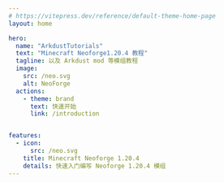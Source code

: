 ```yaml
---
# https://vitepress.dev/reference/default-theme-home-page
layout: home

hero:
  name: "ArkdustTutorials"
  text: "Minecraft Neoforge1.20.4 教程"
  tagline: 以及 Arkdust mod 等模组教程
  image:
    src: /neo.svg
    alt: NeoForge
  actions:
    - theme: brand
      text: 快速开始
      link: /introduction


features:
  - icon:
      src: /neo.svg
    title: Minecraft Neoforge 1.20.4
    details: 快速入门编写 Neoforge 1.20.4 模组
---
```


